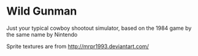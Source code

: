 # Wild Gunman

Just your typical cowboy shootout simulator, based on the 1984 game by the same name by Nintendo

Sprite textures are from http://mrpr1993.deviantart.com/
